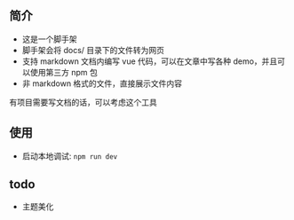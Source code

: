 ## 简介

+   这是一个脚手架
+   脚手架会将 docs/ 目录下的文件转为网页
+   支持 markdown 文档内编写 vue 代码，可以在文章中写各种 demo，并且可以使用第三方 npm 包
+   非 markdown 格式的文件，直接展示文件内容

有项目需要写文档的话，可以考虑这个工具

## 使用

+ 启动本地调试: `npm run dev`

## todo

+ 主题美化
